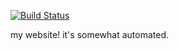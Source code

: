[![Build Status](https://travis-ci.com/arjunsavel/arjunsavel.github.io.svg?branch=website
)](https://travis-ci.com/arjunsavel/arjunsavel.github.io)

my website! it's somewhat automated.
